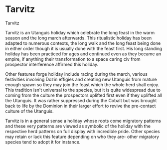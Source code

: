 # Tarvitz

Tarvitz

Tarvitz is an Utanguis holiday which celebrate the long feast in the warm season and the long march afterwards.  This ritualistic holiday has been adapted to numerous contexts, the long walk and the long feast being done in either order though it is usually done with the feast first.  His long standing holiday has been practiced for ages and continued even as they became an empire, if anything their transformation to a space caring civ from prospector interference affirmed this holiday.  

Other features forge holiday include racing during the march, various festivities involving Dozin effigies and creating new Utanguis from mature enough spawn so they may join the feast which the whole herd shall enjoy.  This tradition isn't universal to the species, but it is quite widespread due to coming from the culture the prospectors uplifted first even if they uplifted all the Utanguis.  It was rather suppressed during the Cobalt but was brought back to life by the Dominion in their larger effort to revive the pre-contact culture of the Utanguis.  

Tarvitz is in a general sense a holiday whose roots come migratory patterns and these very patterns are viewed as symbolic of the holiday with the respective herd patterns on full display with incredible pride.  Other species may retain or lack this feature depending on who they are- other migratory species tend to adopt it for instance.
